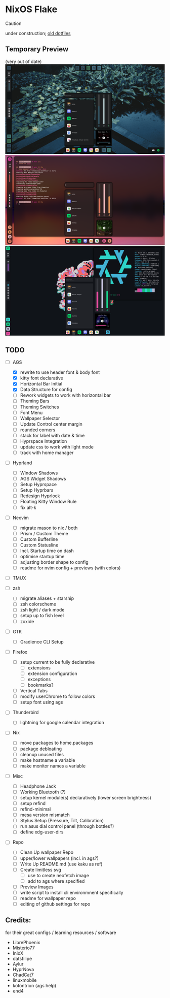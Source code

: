 # NixOS Flake
> [!Caution]
> under construction; 
> [old dotfiles](https://github.com/cmrcrabs/dotfiles)

## Temporary Preview
(very out of date)
![Preview](./temp_prev1.png)
![Preview](./temp_prev2.png)
![Preview](./temp_prev3.png)

## TODO

- [ ] AGS
    - [X] rewrite to use header font & body font
    - [X] kitty font declarative
    - [X] Horizontal Bar Initial
    - [X] Data Structure for config
    - [ ] Rework widgets to work with horizontal bar 
    - [ ] Theming Bars
    - [ ] Theming Switches
    - [ ] Font Menu
    - [ ] Wallpaper Selector
    - [ ] Update Control center margin
    - [ ] rounded corners
    - [ ] stack for label with date & time
    - [ ] Hyprspace Integration
    - [ ] update css to work with light mode
    - [ ] track with home manager

- [ ] Hyprland
    - [ ] Window Shadows
    - [ ] AGS Widget Shadows
    - [ ] Setup Hyprspace
    - [ ] Setup Hyprbars
    - [ ] Redesign Hyprlock
    - [ ] Floating Kitty Window Rule
    - [ ] fix alt-k

- [ ] Neovim
    - [ ] migrate mason to nix / both 
    - [ ] Prism / Custom Theme
    - [ ] Custom Bufferline
    - [ ] Custom Statusline
    - [ ] Incl. Startup time on dash
    - [ ] optimise startup time
    - [ ] adjusting border shape to config
    - [ ] readme for nvim config + previews (with colors)

- [ ] TMUX

- [ ] zsh
    - [ ] migrate aliases + starship
    - [ ] zsh colorscheme
    - [ ] zsh light / dark mode
    - [ ] setup up to fish level
    - [ ] zoxide

- [ ] GTK
    - [ ] Gradience CLI Setup

- [ ] Firefox
    - [ ] setup current to be fully declarative
        - [ ] extensions
        - [ ] extension configuration
        - [ ] exceptions
        - [ ] bookmarks?
    - [ ] Vertical Tabs
    - [ ] modify userChrome to follow colors
    - [ ] setup font using ags

- [ ] Thunderbird
    - [ ] lightning for google calendar integration

- [ ] Nix
    - [ ] move packages to home.packages
    - [ ] package debloating
    - [ ] cleanup unused files
    - [ ] make hostname a variable
    - [ ] make monitor names a variable

- [ ] Misc
    - [ ] Headphone Jack
    - [ ] Working Bluetooth (?)
    - [ ] setup kernel module(s) declaratively (lower screen brightness)
    - [ ] setup refind
    - [ ] refind-minimal
    - [ ] mesa version mismatch
    - [ ] Stylus Setup (Pressure, Tilt, Calibration)
    - [ ] run asus dial control panel (through bottles?)
    - [ ] define xdg-user-dirs

- [ ] Repo
    - [ ] Clean Up wallpaper Repo
    - [ ] upper/lower wallpapers (incl. in ags?)
    - [ ] Write Up README.md (use kaku as ref)
    - [ ] Create limitless svg
        - [ ] use to create neofetch image
        - [ ] add to ags where specified
    - [ ] Preview Images
    - [ ] write script to install cli environmnent specifically
    - [ ] readme for wallpaper repo
    - [ ] editing of github settings for repo

## Credits:
for their great configs / learning resources / software

- LibrePhoenix
- Misterio77
- InioX
- datsfilipe
- Aylur
- HyprNova
- ChadCat7
- linuxmobile
- kotontrion (ags help)
- end4 
